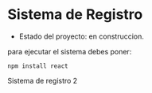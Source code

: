 <h1>Sistema de Registro</h1>

- Estado del proyecto: en construccion.

para ejecutar el sistema debes poner:

```npm install react```

Sistema de registro 2
